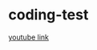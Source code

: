 # coding-test

[youtube link](https://www.youtube.com/playlist?list=PLkfUwwo13dlWZxOdbvMhkzhAowaiEjuGS)
